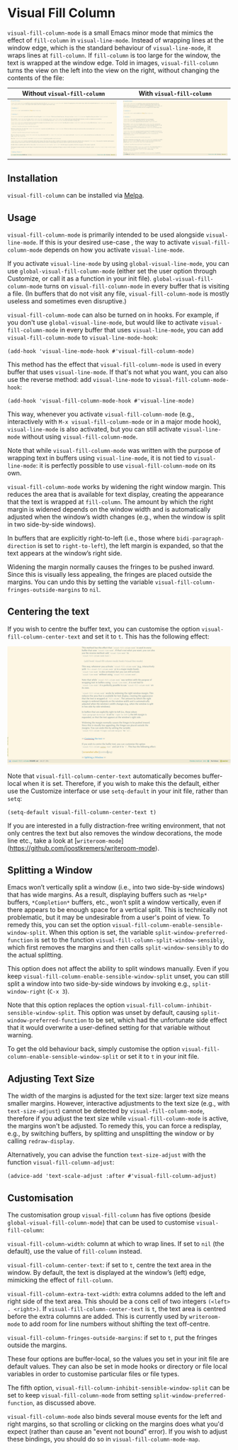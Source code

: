 # Visual Fill Column #

`visual-fill-column-mode` is a small Emacs minor mode that mimics the effect of `fill-column` in `visual-line-mode`. Instead of wrapping lines at the window edge, which is the standard behaviour of `visual-line-mode`, it wraps lines at `fill-column`. If `fill-column` is too large for the window, the text is wrapped at the window edge. Told in images, `visual-fill-column` turns the view on the left into the view on the right, without changing the contents of the file:

 Without `visual-fill-column`     | With `visual-fill-column`
--------------------------------- | -------------------------------
 ![screenshot before](before.png) | ![screenshot after](after.png)


## Installation ##

`visual-fill-column` can be installed via [Melpa](http://melpa.org).


## Usage ##

`visual-fill-column-mode` is primarily intended to be used alongside `visual-line-mode`. If this is your desired use-case , the way to activate `visual-fill-column-mode` depends on how you activate `visual-line-mode`.

If you activate `visual-line-mode` by using `global-visual-line-mode`, you can use `global-visual-fill-column-mode` (either set the user option through Customize, or call it as a function in your init file). `global-visual-fill-column-mode` turns on `visual-fill-column-mode` in every buffer that is visiting a file. (In buffers that do not visit any file, `visual-fill-column-mode` is mostly useless and sometimes even disruptive.)

`visual-fill-column-mode` can also be turned on in hooks. For example, if you don't use `global-visual-line-mode`, but would like to activate `visual-fill-column-mode` in every buffer that uses `visual-line-mode`, you can add `visual-fill-column-mode` to `visual-line-mode-hook`:

    (add-hook 'visual-line-mode-hook #'visual-fill-column-mode)

This method has the effect that `visual-fill-column-mode` is used in every buffer that uses `visual-line-mode`. If that's not what you want, you can also use the reverse method: add `visual-line-mode` to `visual-fill-column-mode-hook`:

    (add-hook 'visual-fill-column-mode-hook #'visual-line-mode)

This way, whenever you activate `visual-fill-column-mode` (e.g., interactively with `M-x visual-fill-column-mode` or in a major mode hook), `visual-line-mode` is also activated, but you can still activate `visual-line-mode` without using `visual-fill-column-mode`.

Note that while `visual-fill-column-mode` was written with the purpose of wrapping text in buffers using `visual-line-mode`, it is not tied to  `visual-line-mode`: it is perfectly possible to use `visual-fill-column-mode` on its own.

`visual-fill-column-mode` works by widening the right window margin. This reduces the area that is available for text display, creating the appearance that the text is wrapped at `fill-column`. The amount by which the right margin is widened depends on the window width and is automatically adjusted when the window’s width changes (e.g., when the window is split in two side-by-side windows).

In buffers that are explicitly right-to-left (i.e., those where `bidi-paragraph-direction` is set to `right-to-left`), the left margin is expanded, so that the text appears at the window’s right side.

Widening the margin normally causes the fringes to be pushed inward. Since this is visually less appealing, the fringes are placed outside the margins. You can undo this by setting the variable `visual-fill-column-fringes-outside-margins` to `nil`.


## Centering the text ##

If you wish to centre the buffer text, you can customise the option `visual-fill-column-center-text` and set it to `t`. This has the following effect:

![screenshot after](centred.png)

Note that `visual-fill-column-center-text` automatically becomes buffer-local when it is set. Therefore, if you wish to make this the default, either use the Customize interface or use `setq-default` in your init file, rather than `setq`:

    (setq-default visual-fill-column-center-text t)

If you are interested in a fully distraction-free writing environment, that not only centres the text but also removes the window decorations, the mode line etc., take a look at [`writeroom-mode`] (https://github.com/joostkremers/writeroom-mode).


## Splitting a Window ##

Emacs won’t vertically split a window (i.e., into two side-by-side windows) that has wide margins. As a result, displaying buffers such as `*Help*` buffers, `*Completion*` buffers, etc., won’t split a window vertically, even if there appears to be enough space for a vertical split. This is technically not problematic, but it may be undesirable from a user's point of view. To remedy this, you can set the option `visual-fill-column-enable-sensible-window-split`. When this option is set, the variable `split-window-preferred-function` is set to the function `visual-fill-column-split-window-sensibly`, which first removes the margins and then calls `split-window-sensibly` to do the actual splitting.

This option does not affect the ability to split windows manually. Even if you keep `visual-fill-column-enable-sensible-window-split` unset, you can still split a window into two side-by-side windows by invoking e.g., `split-window-right` (`C-x 3`).

Note that this option replaces the option `visual-fill-column-inhibit-sensible-window-split`. This option was unset by default, causing `split-window-preferred-function` to be set, which had the unfortunate side effect that it would overwrite a user-defined setting for that variable without warning.

To get the old behaviour back, simply customise the option `visual-fill-column-enable-sensible-window-split` or set it to `t` in your init file.


## Adjusting Text Size ##

The width of the margins is adjusted for the text size: larger text size means smaller margins. However, interactive adjustments to the text size (e.g., with `text-size-adjust`) cannot be detected by `visual-fill-column-mode`, therefore if you adjust the text size while `visual-fill-column-mode` is active, the margins won't be adjusted. To remedy this, you can force a redisplay, e.g., by switching buffers, by splitting and unsplitting the window or by calling `redraw-display`.

Alternatively, you can advise the function `text-size-adjust` with the function `visual-fill-column-adjust`:

    (advice-add 'text-scale-adjust :after #'visual-fill-column-adjust)


## Customisation ##

The customisation group `visual-fill-column` has five options (beside `global-visual-fill-column-mode`) that can be used to customise `visual-fill-column`:

`visual-fill-column-width`: column at which to wrap lines. If set to `nil` (the default), use the value of `fill-column` instead.

`visual-fill-column-center-text`: if set to `t`, centre the text area in the window. By default, the text is displayed at the window’s (left) edge, mimicking the effect of `fill-column`.

`visual-fill-column-extra-text-width`: extra columns added to the left and right side of the text area. This should be a cons cell of two integers `(<left> . <right>)`. If `visual-fill-column-center-text` is `t`, the text area is centred before the extra columns are added. This is currently used by `writeroom-mode` to add room for line numbers without shifting the text off-centre.

`visual-fill-column-fringes-outside-margins`: if set to `t`, put the fringes outside the margins.

These four options are buffer-local, so the values you set in your init file are default values. They can also be set in mode hooks or directory or file local variables in order to customise particular files or file types.

The fifth option, `visual-fill-column-inhibit-sensible-window-split` can be set to keep `visual-fill-column-mode` from setting `split-window-preferred-function`, as discussed above.

`visual-fill-column-mode` also binds several mouse events for the left and right margins, so that scrolling or clicking on the margins does what you'd expect (rather than cause an "event not bound" error). If you wish to adjust these bindings, you should do so in `visual-fill-column-mode-map`.
